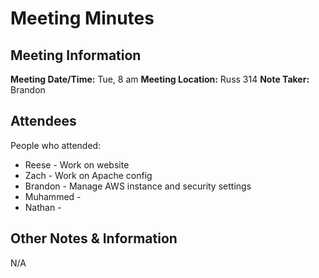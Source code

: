 # Meeting Minutes
## Meeting Information
**Meeting Date/Time:** Tue, 8 am
**Meeting Location:** Russ 314
**Note Taker:** Brandon

## Attendees
People who attended:
- Reese - Work on website
- Zach - Work on Apache config
- Brandon - Manage AWS instance and security settings
- Muhammed -
- Nathan - 

## Other Notes & Information
N/A
